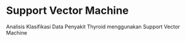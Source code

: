 # Support Vector Machine

Analisis Klasifikasi Data Penyakit Thyroid menggunakan Support Vector Machine
